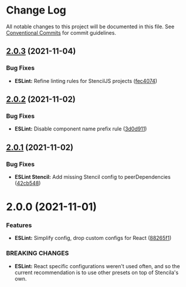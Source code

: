 # Change Log

All notable changes to this project will be documented in this file.
See [Conventional Commits](https://conventionalcommits.org) for commit guidelines.

## [2.0.3](https://github.com/stencila/dev-config/compare/@stencila/eslint-config-stencil@2.0.2...@stencila/eslint-config-stencil@2.0.3) (2021-11-04)

### Bug Fixes

- **ESLint:** Refine linting rules for StencilJS projects ([fec4074](https://github.com/stencila/dev-config/commit/fec407474728cec8db954c3d9b949280e9425725))

## [2.0.2](https://github.com/stencila/dev-config/compare/@stencila/eslint-config-stencil@2.0.1...@stencila/eslint-config-stencil@2.0.2) (2021-11-02)

### Bug Fixes

- **ESLint:** Disable component name prefix rule ([3d0d911](https://github.com/stencila/dev-config/commit/3d0d911034fb323ebd064ee5d5411c6f3245e2e0))

## [2.0.1](https://github.com/stencila/dev-config/compare/@stencila/eslint-config-stencil@2.0.0...@stencila/eslint-config-stencil@2.0.1) (2021-11-02)

### Bug Fixes

- **ESLint Stencil:** Add missing Stencil config to peerDependencies ([42cb548](https://github.com/stencila/dev-config/commit/42cb54850980c0442d8744937b21e34ff31de961))

# 2.0.0 (2021-11-01)

### Features

- **ESLint:** Simplify config, drop custom configs for React ([88265f1](https://github.com/stencila/dev-config/commit/88265f17d25a0dc263f0227eb214707939060b6d))

### BREAKING CHANGES

- **ESLint:** React specific configurations weren't used often, and so the
  current recommendation is to use other presets on top of Stencila's own.
